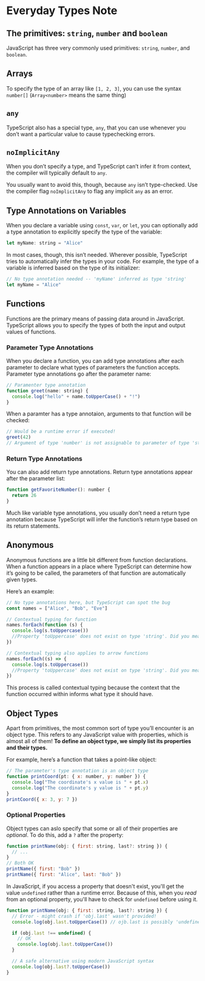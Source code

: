 # Everyday Types Note

## The primitives: `string`, `number` and `boolean`

JavaScript has three very commonly used primitives: `string`, `number`, and `boolean`.

## Arrays

To specify the type of an array like `[1, 2, 3]`, you can use the syntax `number[]` (`Array<number>` means the same thing)

## `any`

TypeScript also has a special type, `any`, that you can use whenever you don’t want a particular value to cause typechecking errors.

## `noImplicitAny`

When you don’t specify a type, and TypeScript can’t infer it from context, the compiler will typically default to `any`.

You usually want to avoid this, though, because `any` isn’t type-checked. Use the compiler flag `noImplicitAny` to flag any implicit `any` as an error.

## Type Annotations on Variables

When you declare a variable using `const`, `var`, or `let`, you can optionally add a type annotation to explicitly specify the type of the variable:

```javascript
let myName: string = "Alice"
```

In most cases, though, this isn’t needed. Wherever possible, TypeScript tries to automatically infer the types in your code. For example, the type of a variable is inferred based on the type of its initializer:

```javascript
// No type annotation needed -- 'myName' inferred as type 'string'
let myName = "Alice"
```

## Functions

Functions are the primary means of passing data around in JavaScript. TypeScript allows you to specify the types of both the input and output values of functions.

### Parameter Type Annotations

When you declare a function, you can add type annotations after each parameter to declare what types of parameters the function accepts. Parameter type annotations go after the parameter name:

```javascript
// Paramenter type annotation
function greet(name: string) {
  console.log("hello" + name.toUpperCase() + "!")
}
```

When a paramter has a type annotaion, arguments to that function will be checked:

```javascript
// Would be a runtime error if executed!
greet(42)
// Argument of type 'number' is not assignable to parameter of type 'string'.
```

### Return Type Annotations

You can also add return type annotations. Return type annotations appear after the parameter list:

```javascript
function getFavoriteNumber(): number {
  return 26
}
```

Much like variable type annotations, you usually don’t need a return type annotation because TypeScript will infer the function’s return type based on its return statements.

## Anonymous

Anonymous functions are a little bit different from function declarations. When a function appears in a place where TypeScript can determine how it’s going to be called, the parameters of that function are automatically given types.

Here’s an example:

```javascript
// No type annotations here, but TypeScript can spot the bug
const names = ["Alice", "Bob", "Eve"]

// Contextual typing for function
names.forEach(function (s) {
  console.log(s.toUppercase())
  //Property 'toUppercase' does not exist on type 'string'. Did you mean 'toUpperCase'?
})

// Contextual typing also applies to arrow functions
names.forEach((s) => {
  console.log(s.toUppercase())
  //Property 'toUppercase' does not exist on type 'string'. Did you mean 'toUpperCase'?
})
```

This process is called contextual typing because the context that the function occurred within informs what type it should have.

## Object Types

Apart from primitives, the most common sort of type you’ll encounter is an object type. This refers to any JavaScript value with properties, which is almost all of them! <strong>To define an object type, we simply list its properties and their types.</strong>

For example, here’s a function that takes a point-like object:

```javascript
// The parameter's type annotation is an object type
function printCoord(pt: { x: number, y: number }) {
  console.log("The coordinate's x value is " + pt.x)
  console.log("The coordinate's y value is " + pt.y)
}
printCoord({ x: 3, y: 7 })
```

### Optional Properties

Object types can aslo specify that some or all of their properties are <em>optional</em>. To do this, add a `?` after the property:

```javascript
function printName(obj: { first: string, last?: string }) {
  // ...
}
// Both OK
printName({ first: "Bob" })
printName({ first: "Alice", last: "Bob" })
```

In JavaScript, if you access a property that doesn't exist, you'll get the value `undefined` rather than a runtime error. Because of this, when you <em>read</em> from an optional property, you'll have to check for `undefined` before using it.

```javascript
function printName(obj: { first: string, last?: string }) {
  // Error - might crash if 'obj.last' wasn't provided!
  console.log(obj.last.toUpperCase()) // ojb.last is possibly 'undefined'

  if (obj.last !== undefined) {
    // OK
    console.log(obj.last.toUpperCase())
  }

  // A safe alternative using modern JavaScript syntax
  console.log(obj.last?.toUpperCase())
}
```
